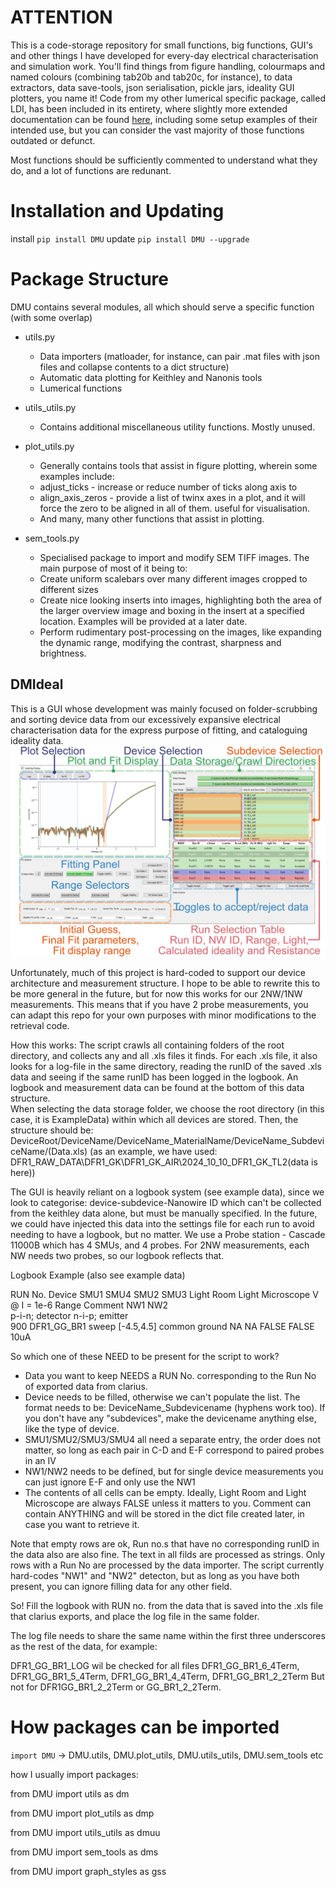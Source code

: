 # ATTENTION
This is a code-storage repository for small functions, big functions, GUI's and other things I have developed for every-day electrical characterisation and simulation work. You'll find things from figure handling, colourmaps and named colours (combining tab20b and tab20c, for instance), to data extractors, data save-tools, json serialisation, pickle jars, ideality GUI plotters, you name it!
Code from my other lumerical specific package, called LDI, has been included in its entirety, where slightly more extended documentation can be found [here](https://github.com/DeltaMod/LDI), including some setup examples of their intended use, but you can consider the vast majority of those functions outdated or defunct. 

Most functions should be sufficiently commented to understand what they do, and a lot of functions are redunant.
# Installation and Updating 
install ```pip install DMU```
update ```pip install DMU --upgrade```

# Package Structure
DMU contains several modules, all which should serve a specific function (with some overlap)
* utils.py
  * Data importers (matloader, for instance, can pair .mat files with json files and collapse contents to a dict structure)
  * Automatic data plotting for Keithley and Nanonis tools
  * Lumerical functions  
* utils_utils.py
  * Contains additional miscellaneous utility functions. Mostly unused.
  
* plot_utils.py
  * Generally contains tools that assist in figure plotting, wherein some examples include:
  * adjust_ticks - increase or reduce number of ticks along axis to
  * align_axis_zeros - provide a list of twinx axes in a plot, and it will force the zero to be aligned in all of them. useful for visualisation.
  * And many, many other functions that assist in plotting.
  
* sem_tools.py
  * Specialised package to import and modify SEM TIFF images. The main purpose of most of it being to:
  * Create uniform scalebars over many different images cropped to different sizes
  * Create nice looking inserts into images, highlighting both the area of the larger overview image and boxing in the insert at a specified location. Examples will be provided at a later date.
  * Perform rudimentary post-processing on the images, like expanding the dynamic range, modifying the contrast, sharpness and brightness.
## DMIdeal
This is a GUI whose development was mainly focused on folder-scrubbing and sorting device data from our excessively expansive electrical characterisation data for the express purpose of fitting, and cataloguing ideality data.
![Annotated image of the DMIdeal GUI](ReadMe_Assets/DMIdealGUI_Image.png)

Unfortunately, much of this project is hard-coded to support our device architecture and measurement structure. I hope to be able to rewrite this to be more general in the future, but for now this works for our 2NW/1NW measurements. This means that if you have 2 probe measurements, you can adapt this repo for your own purposes with minor modifications to the retrieval code. 

How this works:
The script crawls all containing folders of the root directory, and collects any and all .xls files it finds. For each .xls file, it also looks for a log-file in the same directory, reading the runID of the saved .xls data and seeing if the same runID has been logged in the logbook. An logbook and measurement data can be found at the bottom of this data structure.   
When selecting the data storage folder, we choose the root directory (in this case, it is ExampleData) within which all devices are stored. Then, the structure should be:
DeviceRoot/DeviceName/DeviceName_MaterialName/DeviceName_SubdeviceName/(Data.xls)
(as an example, we have used: DFR1_RAW_DATA\DFR1_GK\DFR1_GK_AIR\2024_10_10_DFR1_GK_TL2\(data is here))

The GUI is heavily reliant on a logbook system (see example data), since we look to categorise: device-subdevice-Nanowire ID which can't be collected from the keithley data alone, but must be manually specified. In the future, we could have injected this data into the settings file for each run to avoid needing to have a logbook, but no matter.
We use a Probe station - Cascade 11000B which has 4 SMUs, and 4 probes. For 2NW measurements, each NW needs two probes, so our logbook reflects that.

Logbook Example (also see example data)

RUN No.	Device	SMU1	SMU4	SMU2	SMU3	Light Room	Light Microscope	V @ I = 1e-6	Range	Comment
		NW1		NW2						
		p-i-n; detector		n-i-p; emitter						
900	DFR1_GG_BR1	sweep [-4.5,4.5]	common ground	NA	NA	FALSE	FALSE		10uA	

So which one of these NEED to be present for the script to work? 
- Data you want to keep NEEDS a RUN No. corresponding to the Run No of exported data from clarius.
- Device needs to be filled, otherwise we can't populate the list. The format needs to be: DeviceName_Subdevicename (hyphens work too). If you don't have any "subdevices", make the devicename anything else, like the type of device.
- SMU1/SMU2/SMU3/SMU4 all need a separate entry, the order does not matter, so long as each pair in C-D and E-F correspond to paired probes in an IV
- NW1/NW2 needs to be defined, but for single device measurements you can just ignore E-F and only use the NW1
- The contents of all cells can be empty. Ideally, Light Room and Light Microscope are always FALSE unless it matters to you. Comment can contain ANYTHING and will be stored in the dict file created later, in case you want to retrieve it.

Note that empty rows are ok,  Run no.s that have no corresponding runID in the data also are also fine. The text in all filds are processed as strings.
Only rows with a Run No are processed by the data importer.
The script currently hard-codes "NW1" and "NW2" detecton, but as long as you have both present, you can ignore filling data for any other field.

So! Fill the logbook with RUN no. from the data that is saved into the .xls file that clarius exports, and place the log file in the same folder.

The log file needs to share the same name within the first three underscores as the rest of the data, for example:

DFR1_GG_BR1_LOG wil be checked for all files DFR1_GG_BR1_6_4Term, DFR1_GG_BR1_5_4Term, DFR1_GG_BR1_4_4Term, DFR1_GG_BR1_2_2Term
But not for DFR1GG_BR1_2_2Term or GG_BR1_2_2Term.


# How packages can be imported  
```import DMU``` -> DMU.utils, DMU.plot_utils, DMU.utils_utils, DMU.sem_tools etc

how I usually import packages:

from DMU import utils as dm

from DMU import plot_utils as dmp

from DMU import utils_utils as dmuu

from DMU import sem_tools as dms

from DMU import graph_styles as gss
